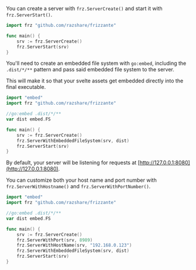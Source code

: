 You can create a server with `frz.ServerCreate()` and start it with `frz.ServerStart()`.

```go
import frz "github.com/razshare/frizzante"

func main() {
	srv := frz.ServerCreate()
	frz.ServerStart(srv)
}
```

You'll need to create an embedded file system with `go:embed`, including the `.dist/*/**` pattern and pass 
said embedded file system to the server.

This will make it so that your svelte assets get embedded directly into the final executable.

```go
import "embed"
import frz "github.com/razshare/frizzante"

//go:embed .dist/*/**
var dist embed.FS

func main() {
	srv := frz.ServerCreate()
	frz.ServerWithEmbeddedFileSystem(srv, dist)
	frz.ServerStart(srv)
}
```

By default, your server will be listening for requests at [http://127.0.0.1:8080](http://127.0.0.1:8080).

You can customize both your host name and port number with `frz.ServerWithHostname()` and `frz.ServerWithPortNumber()`.

```go
import "embed"
import frz "github.com/razshare/frizzante"

//go:embed .dist/*/**
var dist embed.FS

func main() {
	srv := frz.ServerCreate()
	frz.ServerWithPort(srv, 8989)
	frz.ServerWithHostName(srv, "192.168.0.123")
	frz.ServerWithEmbeddedFileSystem(srv, dist)
	frz.ServerStart(srv)
}
```